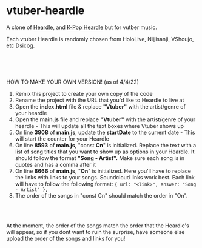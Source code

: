 # vtuber-heardle

A clone of [Heardle](https://www.heardle.app/), and [K-Pop Heardle](https://heardle-kpop.glitch.me/) but for vutber music.

Each vtuber Heardle is randomly chosen from HoloLive, Nijjisanji, VShoujo, etc Dsicog.


 <br /> 
 <br /> 
 <br /> 
 
HOW TO MAKE YOUR OWN VERSION! (as of 4/4/22)

1. Remix this project to create your own copy of the code
2. Rename the project with the URL that you'd like to Heardle to live at
3. Open the **index.html** file & replace **"Vtuber"** with the artist/genre of your heardle
4. Open the **main.js** file and replace **"Vtuber"** with the artist/genre of your heardle - This will update all the text boxes where Vtuber shows up
6. On line **3908** of **main.js**, update the **startDate** to the current date - This will start the counter for your Heardle
7. On line **8593** of **main.js**, "const **Cn**" is initialized. Replace the text with a list of song titles that you want to show up as options in your Heardle. It should follow the format **"Song - Artist".** Make sure each song is in quotes and has a comma after it
8. On line **8666** of **main.js**, "**On**" is initialized. Here you'll have to replace the links with links to your songs. Soundcloud links work best. Each link will have to follow the following format:
   `{ url: "<link>", answer: "Song - Artist" },`
9. The order of the songs in "const Cn" should match the order in "On".

<br /> 
<br />

At the moment, the order of the songs match the order that the Heardle's will appear, so if you dont want to ruin the surprise, have someone else upload the order of the songs and links for you!

<br /> 
<br />


